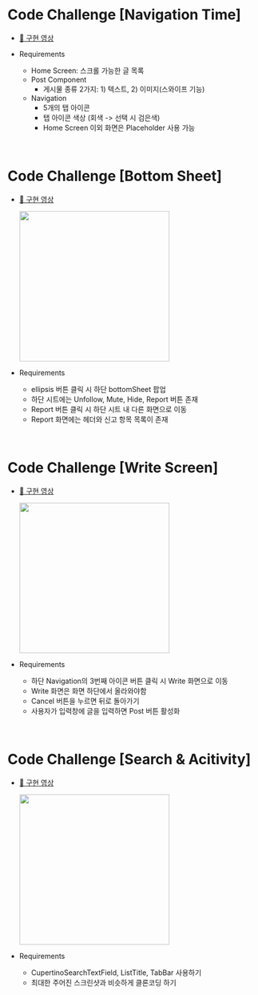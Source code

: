 # Code Challenge [Navigation Time]

- [🚀 구현 영상](https://imgur.com/a/wQPSKNL)

- Requirements

  - Home Screen: 스크롤 가능한 글 목록
  - Post Component
    - 게시물 종류 2가지: 1) 텍스트, 2) 이미지(스와이프 기능)
  - Navigation
    - 5개의 탭 아이콘
    - 탭 아이콘 색상 (회색 -> 선택 시 검은색)
    - Home Screen 이외 화면은 Placeholder 사용 가능

</br>

# Code Challenge [Bottom Sheet]

- [🚀 구현 영상](https://imgur.com/a/wvrnTi1)

  <img src="./demo2.gif"  width="300"/>

- Requirements

  - ellipsis 버튼 클릭 시 하단 bottomSheet 팝업
  - 하단 시트에는 Unfollow, Mute, Hide, Report 버튼 존재
  - Report 버튼 클릭 시 하단 시트 내 다른 화면으로 이동
  - Report 화면에는 헤더와 신고 항목 목록이 존재

</br>

# Code Challenge [Write Screen]

- [🚀 구현 영상](https://imgur.com/a/1ooo7hN)

  <img src="./demo3.gif"  width="300"/>

- Requirements

  - 하단 Navigation의 3번째 아이콘 버튼 클릭 시 Write 화면으로 이동
  - Write 화면은 화면 하단에서 올라와야함
  - Cancel 버튼을 누르면 뒤로 돌아가기
  - 사용자가 입력창에 글을 입력하면 Post 버튼 활성화

</br>

# Code Challenge [Search & Acitivity]

- [🚀 구현 영상](https://imgur.com/a/C9yavyP)

  <img src="./demo4.gif"  width="300"/>

- Requirements

  - CupertinoSearchTextField, ListTitle, TabBar 사용하기
  - 최대한 주어진 스크린샷과 비슷하게 클론코딩 하기
